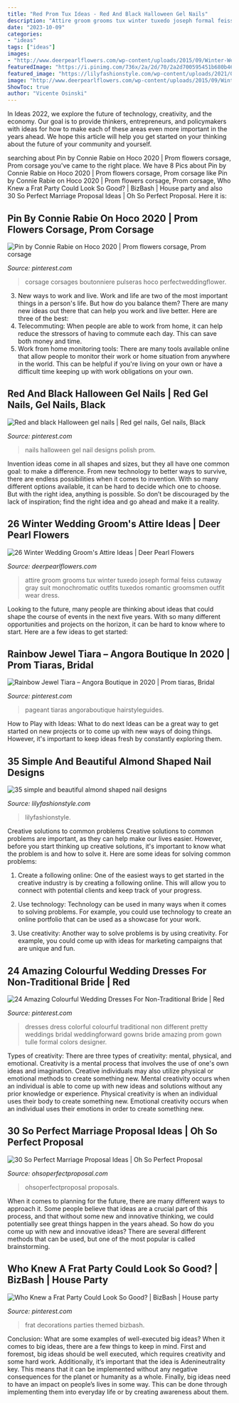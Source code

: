 ```yaml
---
title: "Red Prom Tux Ideas - Red And Black Halloween Gel Nails"
description: "Attire groom grooms tux winter tuxedo joseph formal feiss cutaway gray suit monochromatic outfits tuxedos romantic groomsmen outfit wear dress"
date: "2023-10-09"
categories:
- "ideas"
tags: ["ideas"]
images:
- "http://www.deerpearlflowers.com/wp-content/uploads/2015/09/Winter-Wedding-Grooms-Attire-Ideas-8.jpg"
featuredImage: "https://i.pinimg.com/736x/2a/2d/70/2a2d700595451b680b4693a460519c53--homecoming-nails-prom-nails.jpg"
featured_image: "https://lilyfashionstyle.com/wp-content/uploads/2021/04/31-5-768x1152.jpg"
image: "http://www.deerpearlflowers.com/wp-content/uploads/2015/09/Winter-Wedding-Grooms-Attire-Ideas-8.jpg"
ShowToc: true
author: "Vicente Osinski"
---
```



In Ideas 2022, we explore the future of technology, creativity, and the economy. Our goal is to provide thinkers, entrepreneurs, and policymakers with ideas for how to make each of these areas even more important in the years ahead. We hope this article will help you get started on your thinking about the future of your community and yourself.

	

		
searching about Pin by Connie Rabie on Hoco 2020 | Prom flowers corsage, Prom corsage you've came to the right place. We have 8 Pics about Pin by Connie Rabie on Hoco 2020 | Prom flowers corsage, Prom corsage like Pin by Connie Rabie on Hoco 2020 | Prom flowers corsage, Prom corsage, Who Knew a Frat Party Could Look So Good? | BizBash | House party and also 30 So Perfect Marriage Proposal Ideas | Oh So Perfect Proposal. Here it is:
		
    
## Pin By Connie Rabie On Hoco 2020 | Prom Flowers Corsage, Prom Corsage

<img loading=lazy src="https://i.pinimg.com/736x/fe/cd/27/fecd277b2a44a66b7185dc9415c312da.jpg" onerror="this.onerror=null;this.src='https://tse3.mm.bing.net/th?id=OIP.dM23_fOBAbsWBN2zPAVdVgHaJ4&amp;pid=15.1';" alt="Pin by Connie Rabie on Hoco 2020 | Prom flowers corsage, Prom corsage">

_Source: pinterest.com_

>corsage corsages boutonniere pulseras hoco perfectweddingflower. 

	

3. New ways to work and live.
Work and life are two of the most important things in a person's life. But how do you balance them? There are many new ideas out there that can help you work and live better. Here are three of the best: 
1. Telecommuting: When people are able to work from home, it can help reduce the stressors of having to commute each day. This can save both money and time. 
2. Work from home monitoring tools: There are many tools available online that allow people to monitor their work or home situation from anywhere in the world. This can be helpful if you're living on your own or have a difficult time keeping up with work obligations on your own. 

    
## Red And Black Halloween Gel Nails | Red Gel Nails, Gel Nails, Black

<img loading=lazy src="https://i.pinimg.com/736x/2a/2d/70/2a2d700595451b680b4693a460519c53--homecoming-nails-prom-nails.jpg" onerror="this.onerror=null;this.src='https://tse1.mm.bing.net/th?id=OIP.mU69zzyQ7X5775nrX0m1NgHaJ3&amp;pid=15.1';" alt="Red and black Halloween gel nails | Red gel nails, Gel nails, Black">

_Source: pinterest.com_

>nails halloween gel nail designs polish prom. 

	

Invention ideas come in all shapes and sizes, but they all have one common goal: to make a difference. From new technology to better ways to survive, there are endless possibilities when it comes to invention. With so many different options available, it can be hard to decide which one to choose. But with the right idea, anything is possible. So don’t be discouraged by the lack of inspiration; find the right idea and go ahead and make it a reality.

    
## 26 Winter Wedding Groom&#039;s Attire Ideas | Deer Pearl Flowers

<img loading=lazy src="http://www.deerpearlflowers.com/wp-content/uploads/2015/09/Winter-Wedding-Grooms-Attire-Ideas-8.jpg" onerror="this.onerror=null;this.src='https://tse4.mm.bing.net/th?id=OIP.cmnHmKFK7tLhEYJjPqh6KAHaLK&amp;pid=15.1';" alt="26 Winter Wedding Groom&#039;s Attire Ideas | Deer Pearl Flowers">

_Source: deerpearlflowers.com_

>attire groom grooms tux winter tuxedo joseph formal feiss cutaway gray suit monochromatic outfits tuxedos romantic groomsmen outfit wear dress. 

	

Looking to the future, many people are thinking about ideas that could shape the course of events in the next five years. With so many different opportunities and projects on the horizon, it can be hard to know where to start. Here are a few ideas to get started: 

    
## Rainbow Jewel Tiara – Angora Boutique In 2020 | Prom Tiaras, Bridal

<img loading=lazy src="https://i.pinimg.com/736x/de/b8/bb/deb8bb2e7d1e1ff9cbd9be7f30ab8947.jpg" onerror="this.onerror=null;this.src='https://tse1.mm.bing.net/th?id=OIP.E_yinpTZ53yyl2KojYgogAHaHa&amp;pid=15.1';" alt="Rainbow Jewel Tiara – Angora Boutique in 2020 | Prom tiaras, Bridal">

_Source: pinterest.com_

>pageant tiaras angoraboutique hairstyleguides. 

	

How to Play with Ideas: What to do next
Ideas can be a great way to get started on new projects or to come up with new ways of doing things. However, it's important to keep ideas fresh by constantly exploring them.

    
## 35 Simple And Beautiful Almond Shaped Nail Designs

<img loading=lazy src="https://lilyfashionstyle.com/wp-content/uploads/2021/04/31-5-768x1152.jpg" onerror="this.onerror=null;this.src='https://tse2.mm.bing.net/th?id=OIP.z0zP5cK2UUflcOSa590GmQHaLH&amp;pid=15.1';" alt="35 simple and beautiful almond shaped nail designs">

_Source: lilyfashionstyle.com_

>lilyfashionstyle. 

	

Creative solutions to common problems
Creative solutions to common problems are important, as they can help make our lives easier. However, before you start thinking up creative solutions, it's important to know what the problem is and how to solve it. Here are some ideas for solving common problems:
1. Create a following online: One of the easiest ways to get started in the creative industry is by creating a following online. This will allow you to connect with potential clients and keep track of your progress.

2. Use technology: Technology can be used in many ways when it comes to solving problems. For example, you could use technology to create an online portfolio that can be used as a showcase for your work.

3. Use creativity: Another way to solve problems is by using creativity. For example, you could come up with ideas for marketing campaigns that are unique and fun.

    
## 24 Amazing Colourful Wedding Dresses For Non-Traditional Bride | Red

<img loading=lazy src="https://i.pinimg.com/736x/fe/71/12/fe711258f2d6cb05f186c18f2a937590--colorful-wedding-dresses-colorful-weddings.jpg" onerror="this.onerror=null;this.src='https://tse2.mm.bing.net/th?id=OIP.zXAkRRRfyGqdo3UrSTJQqAHaO0&amp;pid=15.1';" alt="24 Amazing Colourful Wedding Dresses For Non-Traditional Bride | Red">

_Source: pinterest.com_

>dresses dress colorful colourful traditional non different pretty weddings bridal weddingforward gowns bride amazing prom gown tulle formal colors designer. 

	

Types of creativity: There are three types of creativity: mental, physical, and emotional.
Creativity is a mental process that involves the use of one's own ideas and imagination. Creative individuals may also utilize physical or emotional methods to create something new. Mental creativity occurs when an individual is able to come up with new ideas and solutions without any prior knowledge or experience. Physical creativity is when an individual uses their body to create something new. Emotional creativity occurs when an individual uses their emotions in order to create something new.

    
## 30 So Perfect Marriage Proposal Ideas | Oh So Perfect Proposal

<img loading=lazy src="https://ohsoperfectproposal.com/wp-content/uploads/2017/08/marriage-proposal-marry-me-from-rose-petals-ideas-jacquefinejewellery.jpg" onerror="this.onerror=null;this.src='https://tse2.mm.bing.net/th?id=OIP.zVTfTcWtNRnHSS6GdZ5DOgHaLG&amp;pid=15.1';" alt="30 So Perfect Marriage Proposal Ideas | Oh So Perfect Proposal">

_Source: ohsoperfectproposal.com_

>ohsoperfectproposal proposals. 

	

When it comes to planning for the future, there are many different ways to approach it. Some people believe that ideas are a crucial part of this process, and that without some new and innovative thinking, we could potentially see great things happen in the years ahead. So how do you come up with new and innovative ideas? There are several different methods that can be used, but one of the most popular is called brainstorming.

    
## Who Knew A Frat Party Could Look So Good? | BizBash | House Party

<img loading=lazy src="https://i.pinimg.com/736x/a2/e8/4d/a2e84de328473091e4fdfc76df1a6e0f.jpg" onerror="this.onerror=null;this.src='https://tse2.mm.bing.net/th?id=OIP.wEcZ52TcaCMzoOEp8LzedgHaLK&amp;pid=15.1';" alt="Who Knew a Frat Party Could Look So Good? | BizBash | House party">

_Source: pinterest.com_

>frat decorations parties themed bizbash. 

	

Conclusion: What are some examples of well-executed big ideas?
When it comes to big ideas, there are a few things to keep in mind. First and foremost, big ideas should be well executed, which requires creativity and some hard work. Additionally, it’s important that the idea is Adenineutrality key. This means that it can be implemented without any negative consequences for the planet or humanity as a whole. Finally, big ideas need to have an impact on people’s lives in some way. This can be done through implementing them into everyday life or by creating awareness about them.


